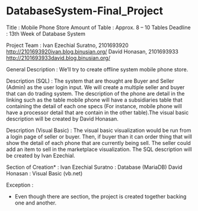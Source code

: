 # DatabaseSystem-Final_Project

Title                                       : Mobile Phone Store
Amount of Table                             : Approx. 8 – 10 Tables
Deadline                                    : 13th Week of Database System

Project Team                                :
Ivan Ezechial Suratno, 2101693920
http://2101693920ivan.blog.binusian.org/
David Honasan, 2101693933
http://2101693933david.blog.binusian.org/

General Description                        : We’ll try to create offline system mobile phone store.

Description (SQL)                            : The system that are thought are Buyer and Seller (Admin) as the user login input. We will create a multiple seller and buyer that can do trading system. The description of the phone are detail in the linking such as the table mobile phone will have a subsidiaries table that containing the detail of each one specs (For instance, mobile phone will have a processor detail that are contain in the other table).The visual basic description will be created by David Honasan.

Description (Visual Basic)                 : The visual basic visualization would be run from a login page of seller or buyer. Then, if buyer than it can order thing that will show the detail of each phone that are currently being sell. The seller could add an item to sell in the marketplace visualization. The SQL description will be created by Ivan Ezechial.

Section of Creation*                      :
Ivan Ezechial Suratno  : Database (MariaDB)
David Honasan          : Visual Basic (vb.net)

Exception                                 :
* Even though there are section, the project is created together backing one and another.
